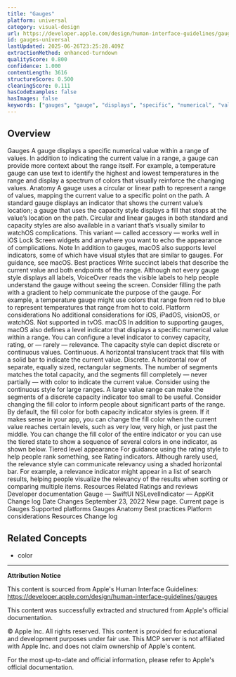 ```yaml
---
title: "Gauges"
platform: universal
category: visual-design
url: https://developer.apple.com/design/human-interface-guidelines/gauges
id: gauges-universal
lastUpdated: 2025-06-26T23:25:28.409Z
extractionMethod: enhanced-turndown
qualityScore: 0.800
confidence: 1.000
contentLength: 3616
structureScore: 0.500
cleaningScore: 0.111
hasCodeExamples: false
hasImages: false
keywords: ["gauges", "gauge", "displays", "specific", "numerical", "value", "within", "range", "values", "addition"]
---
```

## Overview

Gauges A gauge displays a specific numerical value within a range of values. In addition to indicating the current value in a range, a gauge can provide more context about the range itself. For example, a temperature gauge can use text to identify the highest and lowest temperatures in the range and display a spectrum of colors that visually reinforce the changing values. Anatomy A gauge uses a circular or linear path to represent a range of values, mapping the current value to a specific point on the path. A standard gauge displays an indicator that shows the current value’s location; a gauge that uses the capacity style displays a fill that stops at the value’s location on the path. Circular and linear gauges in both standard and capacity styles are also available in a variant that’s visually similar to watchOS complications. This variant — called accessory — works well in iOS Lock Screen widgets and anywhere you want to echo the appearance of complications. Note In addition to gauges, macOS also supports level indicators, some of which have visual styles that are similar to gauges. For guidance, see macOS. Best practices Write succinct labels that describe the current value and both endpoints of the range. Although not every gauge style displays all labels, VoiceOver reads the visible labels to help people understand the gauge without seeing the screen. Consider filling the path with a gradient to help communicate the purpose of the gauge. For example, a temperature gauge might use colors that range from red to blue to represent temperatures that range from hot to cold. Platform considerations No additional considerations for iOS, iPadOS, visionOS, or watchOS. Not supported in tvOS. macOS In addition to supporting gauges, macOS also defines a level indicator that displays a specific numerical value within a range. You can configure a level indicator to convey capacity, rating, or — rarely — relevance. The capacity style can depict discrete or continuous values. Continuous. A horizontal translucent track that fills with a solid bar to indicate the current value. Discrete. A horizontal row of separate, equally sized, rectangular segments. The number of segments matches the total capacity, and the segments fill completely — never partially — with color to indicate the current value. Consider using the continuous style for large ranges. A large value range can make the segments of a discrete capacity indicator too small to be useful. Consider changing the fill color to inform people about significant parts of the range. By default, the fill color for both capacity indicator styles is green. If it makes sense in your app, you can change the fill color when the current value reaches certain levels, such as very low, very high, or just past the middle. You can change the fill color of the entire indicator or you can use the tiered state to show a sequence of several colors in one indicator, as shown below. Tiered level appearance For guidance using the rating style to help people rank something, see Rating indicators. Although rarely used, the relevance style can communicate relevancy using a shaded horizontal bar. For example, a relevance indicator might appear in a list of search results, helping people visualize the relevancy of the results when sorting or comparing multiple items. Resources Related Ratings and reviews Developer documentation Gauge — SwiftUI NSLevelIndicator — AppKit Change log Date Changes September 23, 2022 New page. Current page is Gauges Supported platforms Gauges Anatomy Best practices Platform considerations Resources Change log

## Related Concepts

- color

---

**Attribution Notice**

This content is sourced from Apple's Human Interface Guidelines: https://developer.apple.com/design/human-interface-guidelines/gauges

This content was successfully extracted and structured from Apple's official documentation.

© Apple Inc. All rights reserved. This content is provided for educational and development purposes under fair use. This MCP server is not affiliated with Apple Inc. and does not claim ownership of Apple's content.

For the most up-to-date and official information, please refer to Apple's official documentation.
